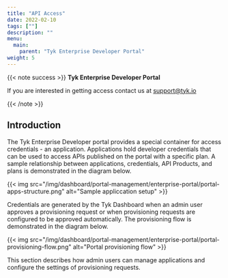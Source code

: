 ```yaml
---
title: "API Access"
date: 2022-02-10
tags: [""]
description: ""
menu:
  main:
    parent: "Tyk Enterprise Developer Portal"
weight: 5
---
```


{{< note success >}}
**Tyk Enterprise Developer Portal**

If you are interested in getting access contact us at [support@tyk.io](<mailto:support@tyk.io?subject=Tyk Enterprise Portal Beta>)

{{< /note >}}

## Introduction

The Tyk Enterprise Developer portal provides a special container for access credentials - an application. Applications hold developer credentials that can be used to access APIs published on the portal with a specific plan. A sample relationship between applications, credentials, API Products, and plans is demonstrated in the diagram below.

{{< img src="/img/dashboard/portal-management/enterprise-portal/portal-apps-structure.png" alt="Sample appliccation setup" >}}

Credentials are generated by the Tyk Dashboard when an admin user approves a provisioning request or when provisioning requests are configured to be approved automatically. The provisioning flow is demonstrated in the diagram below.

{{< img src="/img/dashboard/portal-management/enterprise-portal/portal-provisioning-flow.png" alt="Portal provisioning flow" >}}

This section describes how admin users can manage applications and configure the settings of provisioning requests. 